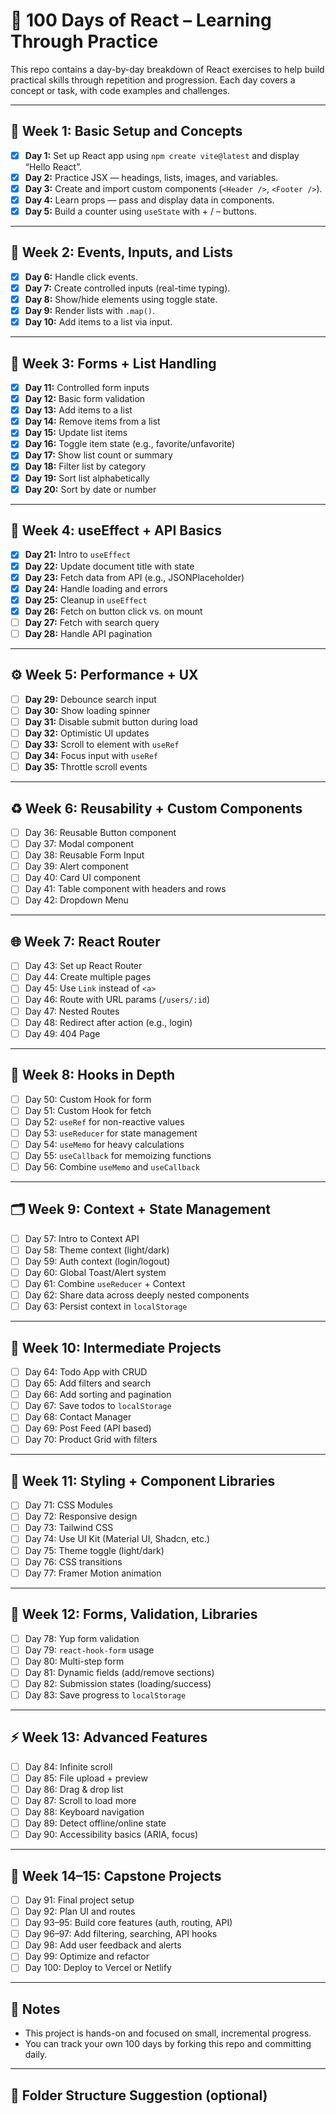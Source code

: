 # 🧠 100 Days of React – Learning Through Practice

This repo contains a day-by-day breakdown of React exercises to help build practical skills through repetition and progression. Each day covers a concept or task, with code examples and challenges.

---

## 📅 Week 1: Basic Setup and Concepts

- [x] **Day 1:** Set up React app using `npm create vite@latest` and display “Hello React”.
- [x] **Day 2:** Practice JSX — headings, lists, images, and variables.
- [x] **Day 3:** Create and import custom components (`<Header />`, `<Footer />`).
- [x] **Day 4:** Learn props — pass and display data in components.
- [x] **Day 5:** Build a counter using `useState` with + / – buttons.

---

## 🧩 Week 2: Events, Inputs, and Lists

- [x] **Day 6:** Handle click events.
- [x] **Day 7:** Create controlled inputs (real-time typing).
- [x] **Day 8:** Show/hide elements using toggle state.
- [x] **Day 9:** Render lists with `.map()`.
- [x] **Day 10:** Add items to a list via input.

---

## 📝 Week 3: Forms + List Handling

- [x] **Day 11:** Controlled form inputs
- [x] **Day 12:** Basic form validation
- [x] **Day 13:** Add items to a list
- [x] **Day 14:** Remove items from a list
- [x] **Day 15:** Update list items
- [x] **Day 16:** Toggle item state (e.g., favorite/unfavorite)
- [x] **Day 17:** Show list count or summary
- [x] **Day 18:** Filter list by category
- [x] **Day 19:** Sort list alphabetically
- [x] **Day 20:** Sort by date or number

---

## 🔄 Week 4: useEffect + API Basics

- [x] **Day 21:** Intro to `useEffect`
- [x] **Day 22:** Update document title with state
- [x] **Day 23:** Fetch data from API (e.g., JSONPlaceholder)
- [x] **Day 24:** Handle loading and errors
- [x] **Day 25:** Cleanup in `useEffect`
- [x] **Day 26:** Fetch on button click vs. on mount
- [ ] **Day 27:** Fetch with search query
- [ ] **Day 28:** Handle API pagination

---

## ⚙️ Week 5: Performance + UX

- [ ] **Day 29:** Debounce search input
- [ ] **Day 30:** Show loading spinner
- [ ] **Day 31:** Disable submit button during load
- [ ] **Day 32:** Optimistic UI updates
- [ ] **Day 33:** Scroll to element with `useRef`
- [ ] **Day 34:** Focus input with `useRef`
- [ ] **Day 35:** Throttle scroll events

---

## ♻️ Week 6: Reusability + Custom Components

- [ ] Day 36: Reusable Button component
- [ ] Day 37: Modal component
- [ ] Day 38: Reusable Form Input
- [ ] Day 39: Alert component
- [ ] Day 40: Card UI component
- [ ] Day 41: Table component with headers and rows
- [ ] Day 42: Dropdown Menu

---

## 🌐 Week 7: React Router

- [ ] Day 43: Set up React Router
- [ ] Day 44: Create multiple pages
- [ ] Day 45: Use `Link` instead of `<a>`
- [ ] Day 46: Route with URL params (`/users/:id`)
- [ ] Day 47: Nested Routes
- [ ] Day 48: Redirect after action (e.g., login)
- [ ] Day 49: 404 Page

---

## 🧵 Week 8: Hooks in Depth

- [ ] Day 50: Custom Hook for form
- [ ] Day 51: Custom Hook for fetch
- [ ] Day 52: `useRef` for non-reactive values
- [ ] Day 53: `useReducer` for state management
- [ ] Day 54: `useMemo` for heavy calculations
- [ ] Day 55: `useCallback` for memoizing functions
- [ ] Day 56: Combine `useMemo` and `useCallback`

---

## 🗂️ Week 9: Context + State Management

- [ ] Day 57: Intro to Context API
- [ ] Day 58: Theme context (light/dark)
- [ ] Day 59: Auth context (login/logout)
- [ ] Day 60: Global Toast/Alert system
- [ ] Day 61: Combine `useReducer` + Context
- [ ] Day 62: Share data across deeply nested components
- [ ] Day 63: Persist context in `localStorage`

---

## 🔧 Week 10: Intermediate Projects

- [ ] Day 64: Todo App with CRUD
- [ ] Day 65: Add filters and search
- [ ] Day 66: Add sorting and pagination
- [ ] Day 67: Save todos to `localStorage`
- [ ] Day 68: Contact Manager
- [ ] Day 69: Post Feed (API based)
- [ ] Day 70: Product Grid with filters

---

## 🎨 Week 11: Styling + Component Libraries

- [ ] Day 71: CSS Modules
- [ ] Day 72: Responsive design
- [ ] Day 73: Tailwind CSS
- [ ] Day 74: Use UI Kit (Material UI, Shadcn, etc.)
- [ ] Day 75: Theme toggle (light/dark)
- [ ] Day 76: CSS transitions
- [ ] Day 77: Framer Motion animation

---

## 🧾 Week 12: Forms, Validation, Libraries

- [ ] Day 78: Yup form validation
- [ ] Day 79: `react-hook-form` usage
- [ ] Day 80: Multi-step form
- [ ] Day 81: Dynamic fields (add/remove sections)
- [ ] Day 82: Submission states (loading/success)
- [ ] Day 83: Save progress to `localStorage`

---

## ⚡ Week 13: Advanced Features

- [ ] Day 84: Infinite scroll
- [ ] Day 85: File upload + preview
- [ ] Day 86: Drag & drop list
- [ ] Day 87: Scroll to load more
- [ ] Day 88: Keyboard navigation
- [ ] Day 89: Detect offline/online state
- [ ] Day 90: Accessibility basics (ARIA, focus)

---

## 🚀 Week 14–15: Capstone Projects

- [ ] Day 91: Final project setup
- [ ] Day 92: Plan UI and routes
- [ ] Day 93–95: Build core features (auth, routing, API)
- [ ] Day 96–97: Add filtering, searching, API hooks
- [ ] Day 98: Add user feedback and alerts
- [ ] Day 99: Optimize and refactor
- [ ] Day 100: Deploy to Vercel or Netlify

---

## 📌 Notes

- This project is hands-on and focused on small, incremental progress.
- You can track your own 100 days by forking this repo and committing daily.

---

## 📁 Folder Structure Suggestion (optional)
